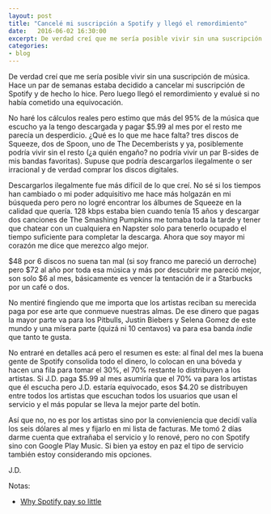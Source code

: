 ```yaml
---
layout: post
title: "Cancelé mi suscripción a Spotify y llegó el remordimiento"
date:   2016-06-02 16:30:00
excerpt: De verdad creí que me sería posible vivir sin una suscripción de música. Hace un par de semanas estaba decidido a cancelar mi suscripción de Spotify y de hecho lo hice. 
categories:
- blog
---
```

De verdad creí que me sería posible vivir sin una suscripción de música. Hace un par de semanas estaba decidido a cancelar mi suscripción de Spotify y de hecho lo hice. Pero luego llegó el remordimiento y evalué si no había cometido una equivocación.

No haré los cálculos reales pero estimo que más del 95% de la música que escucho ya la tengo descargada y pagar $5.99 al mes por el resto me parecía un desperdicio. ¿Qué es lo que me hace falta? tres discos de Squeeze, dos de Spoon, uno de The Decemberists y ya, posiblemente podría vivir sin el resto (¿a quién engaño? no podría vivir un par B-sides de mis bandas favoritas). Supuse que podría descargarlos ilegalmente o ser irracional y de verdad comprar los discos digitales.

Descargarlos ilegalmente fue más difícil de lo que creí. No sé si los tiempos han cambiado o mi poder adquisitivo me hace más holgazán en mi búsqueda pero pero no logré encontrar los álbumes de Squeeze en la calidad que quería. 128 kbps estaba bien cuando tenía 15 años y descargar dos canciones de The Smashing Pumpkins me tomaba toda la tarde y tener que chatear con un cualquiera en Napster solo para tenerlo ocupado el tiempo suficiente para completar la descarga. Ahora que soy mayor mi corazón me dice que merezco algo mejor.

$48 por 6 discos no suena tan mal (si soy franco me pareció un derroche) pero $72 al año por toda esa música y más por descubrir me pareció mejor, son solo $6 al mes, básicamente es vencer la tentación de ir a Starbucks por un café o dos.

No mentiré fingiendo que me importa que los artistas reciban su merecida paga por ese arte que conmueve nuestras almas. De ese dinero que pagas la mayor parte va para los Pitbulls, Justin Biebers y Selena Gomez de este mundo y una mísera parte (quizá ni 10 centavos) va para esa banda *indie* que tanto te gusta. 

No entraré en detalles acá pero el resumen es este: al final del mes la buena gente de Spotify consolida todo el dinero, lo colocan en una bóveda y hacen una fila para tomar el 30%, el 70% restante lo distribuyen a los artistas. Si J.D. paga $5.99 al mes asumiría que el 70% va para los artistas que él escucha pero J.D. estaría equivocado, esos $4.20 se distribuyen entre todos los artistas que escuchan todos los usuarios que usan el servicio y el más popular se lleva la mejor parte del botín.

Así que no, no es por los artistas sino por la convieniencia que decidí valía los seis dólares al mes y fijarlo en mi lista de facturas. Me tomó 2 días darme cuenta que extrañaba el servicio y lo renové, pero no con Spotify sino con Google Play Music. Si bien ya estoy en paz el tipo de servicio también estoy considerando mis opciones.

J.D.

Notas:

* [Why Spotify pay so little](http://lit.vulf.de/spotify-so-little/)